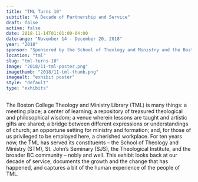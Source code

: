 ```yaml
---
title: "TML Turns 10"
subtitle: "A Decade of Partnership and Service"
draft: false
active: false
date: 2018-11-14T01:01:00-04:00
daterange: "November 14 - December 20, 2018"
year: "2018"
sponsor: "Sponsored by the School of Theology and Ministry and the Boston College Libraries"
location: "tml"
slug: "tml-turns-10"
image: "2018/11-tml-poster.png"
imagethumb: "2018/11-tml-thumb.png"
imagealt: "exhibit poster"
style: "default"
type: "exhibits"
---
```


The Boston College Theology and Ministry Library (TML) is many things: a meeting place; a center of learning; a repository of treasured theological and philosophical wisdom; a venue wherein lessons are taught and artistic gifts are shared; a bridge between different expressions or understandings of church; an opportune setting for ministry and formation; and, for those of us privileged to be employed here, a cherished workplace. For ten years now, the TML has served its constituents – the School of Theology and Ministry (STM), St. John’s Seminary (SJS), the Theological Institute, and the broader BC community – nobly and well. This exhibit looks back at our decade of service, documents the growth and the change that has happened, and captures a bit of the human experience of the people of TML. 

